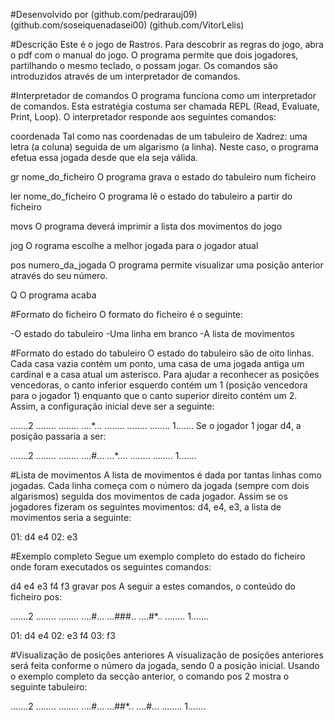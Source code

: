 #Desenvolvido por
(github.com/pedrarauj09)
(github.com/soseiquenadasei00)
(github.com/VitorLelis)

#Descrição
Este é o jogo de Rastros. Para descobrir as regras do jogo, abra o pdf com o manual do jogo. O programa permite que dois jogadores, partilhando o mesmo teclado, o possam jogar. Os comandos são introduzidos através de um interpretador de comandos.

#Interpretador de comandos
O programa funciona como um interpretador de comandos. Esta estratégia costuma ser chamada REPL (Read, Evaluate, Print, Loop). O interpretador responde aos seguintes comandos:

coordenada
Tal como nas coordenadas de um tabuleiro de Xadrez: uma letra (a coluna) seguida de um algarismo (a linha). Neste caso, o programa efetua essa jogada desde que ela seja válida.

gr nome_do_ficheiro
O programa grava o estado do tabuleiro num ficheiro

ler nome_do_ficheiro
O programa lê o estado do tabuleiro a partir do ficheiro

movs
O programa deverá imprimir a lista dos movimentos do jogo

jog
O rograma escolhe a melhor jogada para o jogador atual

pos numero_da_jogada
O programa permite visualizar uma posição anterior através do seu número.

Q
O programa acaba

#Formato do ficheiro
O formato do ficheiro é o seguinte:

-O estado do tabuleiro
-Uma linha em branco
-A lista de movimentos

#Formato do estado do tabuleiro
O estado do tabuleiro são de oito linhas. Cada casa vazia contém um ponto, uma casa de uma jogada antiga um cardinal e a casa atual um asterisco. Para ajudar a reconhecer as posições vencedoras, o canto inferior esquerdo contém um 1 (posição vencedora para o jogador 1) enquanto que o canto superior direito contém um 2. Assim, a configuração inicial deve ser a seguinte:

.......2
........
........
....*...
........
........
........
1.......
Se o jogador 1 jogar d4, a posição passaria a ser:

.......2
........
........
....#...
...*....
........
........
1.......

#Lista de movimentos
A lista de movimentos é dada por tantas linhas como jogadas. Cada linha começa com o número da jogada (sempre com dois algarismos) seguida dos movimentos de cada jogador. Assim se os jogadores fizeram os seguintes movimentos: d4, e4, e3, a lista de movimentos seria a seguinte:

01: d4 e4
02: e3

#Exemplo completo
Segue um exemplo completo do estado do ficheiro onde foram executados os seguintes comandos:

d4
e4
e3
f4
f3
gravar pos
A seguir a estes comandos, o conteúdo do ficheiro pos:

.......2
........
........
....#...
...###..
....#*..
........
1.......

01: d4 e4
02: e3 f4
03: f3

#Visualização de posições anteriores
A visualização de posições anteriores será feita conforme o número da jogada, sendo 0 a posição inicial. Usando o exemplo completo da secção anterior, o comando pos 2 mostra o seguinte tabuleiro:

.......2
........
........
....#...
...##*..
....#...
........
1.......
